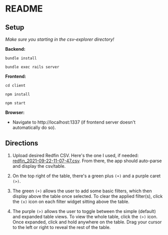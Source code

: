 # README

## Setup
*Make sure you starting in the csv-explorer directory!*

**Backend:**

`bundle install`

`bundle exec rails server`

**Frontend:**

`cd client`

`npm install`

`npm start`

**Browser:**
- Navigate to http://localhost:1337 (if frontend server doesn't automatically do so).

## Directions
1. Upload desired Redfin CSV. Here's the one I used, if needed: [redfin_2021-09-22-11-07-47.csv](https://github.com/griffinsharp/csv-explorer/files/7257005/redfin_2021-09-22-11-07-47.csv). From there, the app should auto-parse and display the csv/table.

2. On the top right of the table, there's a green plus `(+)` and a purple caret `(>)`.

3. The green `(+)` allows the user to add some basic filters, which then display above the table once selected. To clear the applied filter(s), click the `(x)` icon on each filter widget sitting above the table.

4. The purple `(>)` allows the user to toggle between the simple (default) and expanded table views. To view the whole table, click the `(>)` icon. Once expanded, click and hold anywhere on the table. Drag your cursor to the left or right to reveal the rest of the table. 
